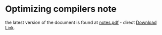 # Optimizing compilers note

the latest version of the document is found at [notes.pdf](notes.pdf) - direct [Download Link](https://github.com/SillyFreak/optimizing-compilers-notes/raw/main/notes.pdf).